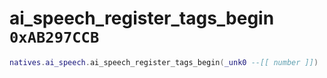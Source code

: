# ai_speech_register_tags_begin `0xAB297CCB`

```lua
natives.ai_speech.ai_speech_register_tags_begin(_unk0 --[[ number ]])
```